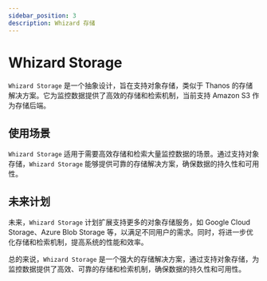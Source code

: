 ```yaml
---
sidebar_position: 3
description: Whizard 存储
---
```

# Whizard Storage

`Whizard Storage` 是一个抽象设计，旨在支持对象存储，类似于 Thanos 的存储解决方案。它为监控数据提供了高效的存储和检索机制，当前支持 Amazon S3 作为存储后端。

## 使用场景

`Whizard Storage` 适用于需要高效存储和检索大量监控数据的场景。通过支持对象存储，`Whizard Storage` 能够提供可靠的存储解决方案，确保数据的持久性和可用性。

## 未来计划

未来，`Whizard Storage` 计划扩展支持更多的对象存储服务，如 Google Cloud Storage、Azure Blob Storage 等，以满足不同用户的需求。同时，将进一步优化存储和检索机制，提高系统的性能和效率。

总的来说，`Whizard Storage` 是一个强大的存储解决方案，通过支持对象存储，为监控数据提供了高效、可靠的存储和检索机制，确保数据的持久性和可用性。
